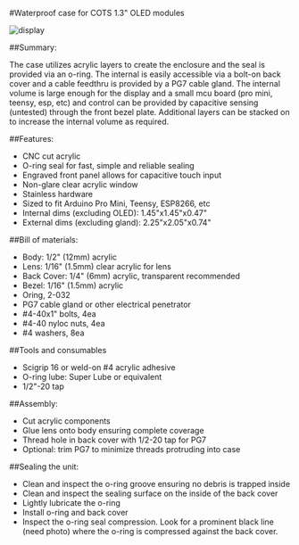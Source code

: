 #Waterproof case for COTS 1.3" OLED modules

![display](https://github.com/ceruleansubmergence/1.3-OLED-Case/blob/master/Solid_Model.png)

##Summary:

The case utilizes acrylic layers to create the enclosure and the seal is provided via an o-ring. The internal is easily accessible via a bolt-on back cover and a cable feedthru is provided by a PG7 cable gland. The internal volume is large enough for the display and a small mcu board (pro mini, teensy, esp, etc) and control can be provided by capacitive sensing (untested) through the front bezel plate. Additional layers can be stacked on to increase the internal volume as required.


##Features:

- CNC cut acrylic
- O-ring seal for fast, simple and reliable sealing
- Engraved front panel allows for capacitive touch input
- Non-glare clear acrylic window
- Stainless hardware
- Sized to fit Arduino Pro Mini, Teensy, ESP8266, etc
- Internal dims (excluding OLED): 1.45"x1.45"x0.47"
- External dims (excluding gland): 2.25"x2.05"x0.74"


##Bill of materials:

- Body:  1/2" (12mm) acrylic
- Lens:  1/16" (1.5mm) clear acrylic for lens
- Back Cover:  1/4" (6mm) acrylic, transparent recommended
- Bezel:  1/16" (1.5mm) acrylic
- Oring, 2-032
- PG7 cable gland or other electrical penetrator
- #4-40x1" bolts, 4ea
- #4-40 nyloc nuts, 4ea
- #4 washers, 8ea


##Tools and consumables
- Scigrip 16 or weld-on #4 acrylic adhesive
- O-ring lube:  Super Lube or equivalent
- 1/2"-20 tap


##Assembly:

- Cut acrylic components
- Glue lens onto body ensuring complete coverage
- Thread hole in back cover with 1/2-20 tap for PG7
- Optional: trim PG7 to minimize threads protruding into case


##Sealing the unit:

- Clean and inspect the o-ring groove ensuring no debris is trapped inside
- Clean and inspect the sealing surface on the inside of the back cover
- Lightly lubricate the o-ring
- Install o-ring and back cover
- Inspect the o-ring seal compression.  Look for a prominent black line (need photo) where the o-ring is compressed against the back cover.


